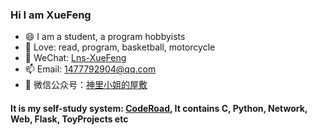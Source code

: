 ### Hi I am XueFeng 
- 😄 I am a student, a program hobbyists
- 🔭 Love: read, program, basketball, motorcycle
- 👋 WeChat: [Lns-XueFeng](#)
- 📫 Email: 1477792904@qq.com
- 🤔 微信公众号：[神里小姐的屋敷](https://mp.weixin.qq.com/mp/homepage?__biz=Mzg5ODYxMTg0NA==&hid=1&sn=a17f28de8b7df5f0a72a6337d785913b&scene=18)

#### It is my self-study system: [CodeRoad](https://github.com/Lns-XueFeng/CodeRoad), It contains C, Python, Network, Web, Flask, ToyProjects etc
